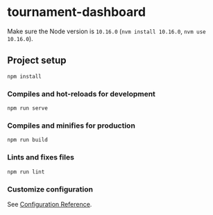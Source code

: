 # tournament-dashboard
Make sure the Node version is `10.16.0` (`nvm install 10.16.0`, `nvm use 10.16.0`).<br>

## Project setup
```
npm install
```

### Compiles and hot-reloads for development
```
npm run serve
```

### Compiles and minifies for production
```
npm run build
```

### Lints and fixes files
```
npm run lint
```

### Customize configuration
See [Configuration Reference](https://cli.vuejs.org/config/).
